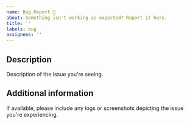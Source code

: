 ```yaml
---
name: Bug Report 🐛
about: Something isn't working as expected? Report it here.
title: ''
labels: bug
assignees: ''
---
```


<!--
  Please include as much information as possible, this information allows cactbot maintainers to diagnose (and fix!) your issue as quickly as possible.

  Useful Links:
  - Common Issues and Workarounds: https://github.com/OverlayPlugin/cactbot/blob/main/docs/FAQ-Troubleshooting.md
  - ACT Discord: https://discord.gg/ahFKcmx

  Before opening a new issue, please search existing issues: https://github.com/OverlayPlugin/cactbot/issues
-->

## Description

Description of the issue you're seeing.

## Additional information

If available, please include any logs or screenshots depicting the issue you're experiencing.
